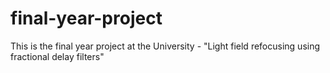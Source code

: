 # final-year-project
This is the final year project at the University - "Light field refocusing using fractional delay filters"
